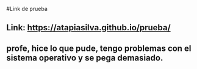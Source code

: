 #Link de prueba 
## Link: https://atapiasilva.github.io/prueba/ 
## profe, hice lo que pude, tengo problemas con el sistema operativo y se pega demasiado.
